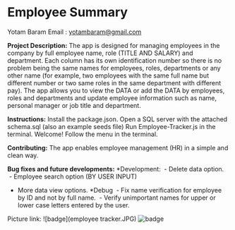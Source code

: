 # Employee Summary

Yotam Baram
Email : yotambaram@gmail.com


**Project Description:**
The app is designed for managing employees in the company by full employee name, 
role (TITLE AND SALARY) and department.
Each column has its own identification number so there is no problem being the same names for employees, roles, 
departments or any other name (for example, two employees with the same full name but different number or two same
roles in the same department with different pay).
The app allows you to view the DATA or add the DATA by employees, roles and departments and update 
employee information such as name, personal manager or job title and department.

**Instructions:** 
Install the package.json.
Open a SQL server with the attached schema.sql (also an example seeds file)
Run Employee-Tracker.js in the terminal.
Welcome! Follow the menu in the terminal.

**Contributing:**
The app enables employee management (HR) in a simple and clean way.

**Bug fixes and future developments:**
*Development:
 - Delete data option.
 - Employee search option (BY USER INPUT)
 - More data view options.
*Debug
 - Fix name verification for employee by ID and not by full name.
 - Verify unimportant names for upper or lower case letters entered by the user.

Picture link: ![badge](employee tracker.JPG)
![badge](https://img.shields.io/static/v1?label=Version&message=1.0&color=red)